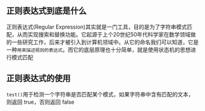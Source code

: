 ## 正则表达式到底是什么

正则表达式(Regular Expression)其实就是一门工具，目的是为了字符串模式匹配，从而实现搜索和替换功能。它起源于上个20世纪50年代科学家在数学领域做的一些研究工作，后来才被引入到计算机领域中。从它的命名我们可以知道，它是一种`用来描述规则的表达式`。而它的底层原理也十分简单，就是使用状态机的思想进行模式匹配

## 正则表达式的使用

`test()`用于检测一个字符串是否匹配某个模式，如果字符串中含有匹配的文本，则返回 true，否则返回 false